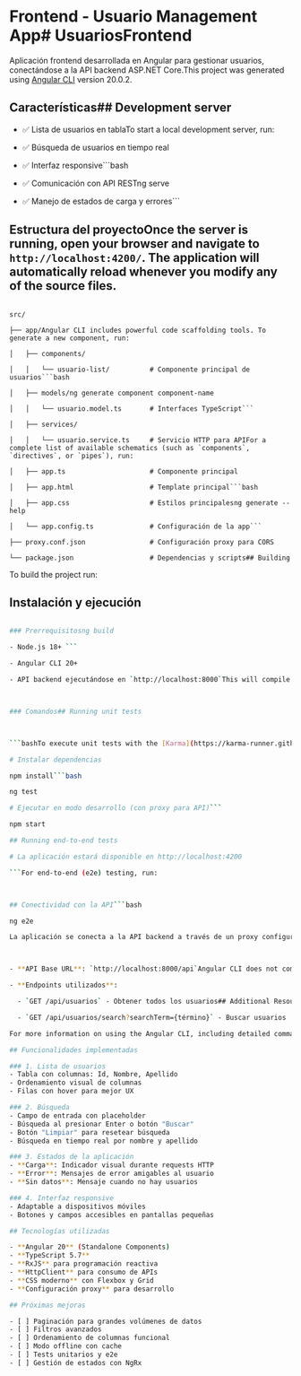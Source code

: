 # Frontend - Usuario Management App# UsuariosFrontend



Aplicación frontend desarrollada en Angular para gestionar usuarios, conectándose a la API backend ASP.NET Core.This project was generated using [Angular CLI](https://github.com/angular/angular-cli) version 20.0.2.



## Características## Development server



- ✅ Lista de usuarios en tablaTo start a local development server, run:

- ✅ Búsqueda de usuarios en tiempo real

- ✅ Interfaz responsive```bash

- ✅ Comunicación con API RESTng serve

- ✅ Manejo de estados de carga y errores```



## Estructura del proyectoOnce the server is running, open your browser and navigate to `http://localhost:4200/`. The application will automatically reload whenever you modify any of the source files.



```## Code scaffolding

src/

├── app/Angular CLI includes powerful code scaffolding tools. To generate a new component, run:

│   ├── components/

│   │   └── usuario-list/          # Componente principal de usuarios```bash

│   ├── models/ng generate component component-name

│   │   └── usuario.model.ts       # Interfaces TypeScript```

│   ├── services/

│   │   └── usuario.service.ts     # Servicio HTTP para APIFor a complete list of available schematics (such as `components`, `directives`, or `pipes`), run:

│   ├── app.ts                     # Componente principal

│   ├── app.html                   # Template principal```bash

│   ├── app.css                    # Estilos principalesng generate --help

│   └── app.config.ts              # Configuración de la app```

├── proxy.conf.json                # Configuración proxy para CORS

└── package.json                   # Dependencias y scripts## Building

```

To build the project run:

## Instalación y ejecución

```bash

### Prerrequisitosng build

- Node.js 18+ ```

- Angular CLI 20+

- API backend ejecutándose en `http://localhost:8000`This will compile your project and store the build artifacts in the `dist/` directory. By default, the production build optimizes your application for performance and speed.



### Comandos## Running unit tests



```bashTo execute unit tests with the [Karma](https://karma-runner.github.io) test runner, use the following command:

# Instalar dependencias

npm install```bash

ng test

# Ejecutar en modo desarrollo (con proxy para API)```

npm start

## Running end-to-end tests

# La aplicación estará disponible en http://localhost:4200

```For end-to-end (e2e) testing, run:



## Conectividad con la API```bash

ng e2e

La aplicación se conecta a la API backend a través de un proxy configurado en `proxy.conf.json`:```



- **API Base URL**: `http://localhost:8000/api`Angular CLI does not come with an end-to-end testing framework by default. You can choose one that suits your needs.

- **Endpoints utilizados**:

  - `GET /api/usuarios` - Obtener todos los usuarios## Additional Resources

  - `GET /api/usuarios/search?searchTerm={término}` - Buscar usuarios

For more information on using the Angular CLI, including detailed command references, visit the [Angular CLI Overview and Command Reference](https://angular.dev/tools/cli) page.

## Funcionalidades implementadas

### 1. Lista de usuarios
- Tabla con columnas: Id, Nombre, Apellido
- Ordenamiento visual de columnas
- Filas con hover para mejor UX

### 2. Búsqueda
- Campo de entrada con placeholder
- Búsqueda al presionar Enter o botón "Buscar"
- Botón "Limpiar" para resetear búsqueda
- Búsqueda en tiempo real por nombre y apellido

### 3. Estados de la aplicación
- **Carga**: Indicador visual durante requests HTTP
- **Error**: Mensajes de error amigables al usuario
- **Sin datos**: Mensaje cuando no hay usuarios

### 4. Interfaz responsive
- Adaptable a dispositivos móviles
- Botones y campos accesibles en pantallas pequeñas

## Tecnologías utilizadas

- **Angular 20** (Standalone Components)
- **TypeScript 5.7**
- **RxJS** para programación reactiva
- **HttpClient** para consumo de APIs
- **CSS moderno** con Flexbox y Grid
- **Configuración proxy** para desarrollo

## Próximas mejoras

- [ ] Paginación para grandes volúmenes de datos
- [ ] Filtros avanzados
- [ ] Ordenamiento de columnas funcional
- [ ] Modo offline con cache
- [ ] Tests unitarios y e2e
- [ ] Gestión de estados con NgRx